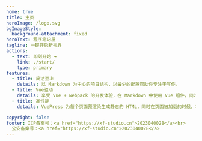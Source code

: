 ```yaml
---
home: true
title: 主页
heroImage: /logo.svg
bgImageStyle:
  background-attachment: fixed
heroText: 程序笔记屋
tagline: 一键开启新视界
actions:
  - text: 即刻开始 →
    link: ./start/
    type: primary
features:
  - title: 简洁至上
    details: 以 Markdown 为中心的项目结构，以最少的配置帮助你专注于写作。
  - title: Vue驱动
    details: 享受 Vue + webpack 的开发体验，在 Markdown 中使用 Vue 组件，同时可以使用 Vue 来开发自定义主题。
  - title: 高性能
    details: VuePress 为每个页面预渲染生成静态的 HTML，同时在页面被加载的时候，将作为 SPA 运行。

copyright: false
footer: ICP备案号：<a href="https://xf-studio.cn">2023040028</a><br>
  公安备案号：<a href="https://xf-studio.cn">2023040028</a>
---
```

